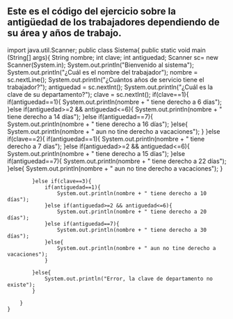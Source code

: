   ## Este es el código del ejercicio sobre la antigüedad de los trabajadores dependiendo de su área y años de trabajo. 
   
   
   import java.util.Scanner;
    public class Sistema{
        public static void main (String[] args){
            String nombre;
            int clave;
            int antiguedad;
            Scanner sc= new Scanner(System.in);
            System.out.println("Bienvenido al sistema");
            System.out.println("¿Cuál es el nombre del trabajador");
            nombre = sc.nextLine();
            System.out.println("¿Cuántos años de servicio tiene el trabajador?");
            antiguedad = sc.nextInt();
            System.out.println("¿Cuál es la clave de su departamento?");
            clave = sc.nextInt();
            if(clave==1){
                if(antiguedad==1){
                    System.out.println(nombre + " tiene derecho a 6 días");
                }else if(antiguedad>=2 && antiguedad<=6){
                    System.out.println(nombre + " tiene derecho a 14 días");
                }else if(antiguedad==7){
                    System.out.println(nombre + " tiene derecho a 16 días");
                }else{
                    System.out.println(nombre + " aun no tine derecho a vacaciones");
                }
            }else if(clave==2){
                if(antiguedad==1){
                    System.out.println(nombre + " tiene derecho a 7 días");
                }else if(antiguedad>=2 && antiguedad<=6){
                    System.out.println(nombre + " tiene derecho a 15 días");
                }else if(antiguedad==7){
                    System.out.println(nombre + " tiene derecho a 22 días");
                }else{
                    System.out.println(nombre + " aun no tine derecho a vacaciones");
                }

            }else if(clave==3){
                if(antiguedad==1){
                    System.out.println(nombre + " tiene derecho a 10 días");
                }else if(antiguedad>=2 && antiguedad<=6){
                    System.out.println(nombre + " tiene derecho a 20 días");
                }else if(antiguedad==7){
                    System.out.println(nombre + " tiene derecho a 30 días");
                }else{
                    System.out.println(nombre + " aun no tine derecho a vacaciones");
                }

            }else{
                System.out.println("Error, la clave de departamento no existe");
            }

        }
    }
